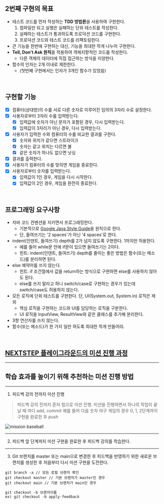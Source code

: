 ## 2번째 구현의 목표

- 테스트 코드를 먼저 작성하는 **TDD 방법론**을 사용하여 구현한다.
  1) 컴파일만 되고 실행은 실패하는 단위 테스트를 작성한다.
  2) 실패하는 테스트가 통과하도록 프로덕션 코드를 구현한다.
  3) 프로덕션 코드와 테스트 코드를 리팩토링한다.
- 큰 기능을 한번에 구현하는 대신, 기능을 최대한 작게 나누어 구현한다.
- **Tell, Don't Ask 원칙**을 적용하여 객체지향적인 코드를 작성한다.
  - 다른 객체의 데이터에 직접 접근하는 방식을 지양한다.
- 함수의 인자는 2개 이내로 제한한다. 
  - (첫번째 구현에서는 인자가 3개인 함수가 있었음)

<br>

## 구현할 기능

- [x] 컴퓨터(상대방)의 수를 서로 다른 숫자로 이루어진 임의의 3자리 수로 설정한다.
- [x] 사용자로부터 3자리 수를 입력받는다.
    - [x] 입력값에 숫자가 아닌 문자가 포함된 경우, 다시 입력받는다.
    - [x] 입력값이 3자리가 아닌 경우, 다시 입력받는다.
- [x] 사용자가 입력한 수와 컴퓨터의 수를 비교한 결과를 구한다.
    - [x] 숫자와 위치가 같으면 스트라이크
    - [x] 숫자는 같고 위치는 다르면 볼
    - [x] 같은 숫자가 하나도 없으면 낫싱
- [x] 결과를 출력한다.
- [x] 사용자가 컴퓨터의 수를 맞히면 게임을 종료한다.
- [x] 사용자로부터 숫자를 입력받는다.
    - [x] 입력값이 1인 경우, 게임을 다시 시작한다.
    - [x] 입력값이 2인 경우, 게임을 완전히 종료한다.

<br>

## 프로그래밍 요구사항

- 자바 코드 컨벤션을 지키면서 프로그래밍한다.
    - 기본적으로 [Google Java Style Guide](https://google.github.io/styleguide/javaguide.html)을 원칙으로 한다.
    - 단, 들여쓰기는 '2 spaces'가 아닌 '4 spaces'로 한다.
- indent(인덴트, 들여쓰기) depth를 2가 넘지 않도록 구현한다. 1까지만 허용한다.
    - 예를 들어 while문 안에 if문이 있으면 들여쓰기는 2이다.
    - 힌트: indent(인덴트, 들여쓰기) depth를 줄이는 좋은 방법은 함수(또는 메소드)를 분리하면 된다.
- else 예약어를 쓰지 않는다.
    - 힌트: if 조건절에서 값을 return하는 방식으로 구현하면 else를 사용하지 않아도 된다.
    - else를 쓰지 말라고 하니 switch/case로 구현하는 경우가 있는데 switch/case도 허용하지 않는다.
- 모든 로직에 단위 테스트를 구현한다. 단, UI(System.out, System.in) 로직은 제외
    - 핵심 로직을 구현하는 코드와 UI를 담당하는 로직을 구분한다.
    - UI 로직을 InputView, ResultView와 같은 클래스를 추가해 분리한다.
- 3항 연산자를 쓰지 않는다.
- 함수(또는 메소드)가 한 가지 일만 하도록 최대한 작게 만들어라.

<br>

## [NEXTSTEP 플레이그라운드의 미션 진행 과정](https://github.com/next-step/nextstep-docs/blob/master/playground/README.md)

---
## 학습 효과를 높이기 위해 추천하는 미션 진행 방법

---
1. 피드백 강의 전까지 미션 진행 
> 피드백 강의 전까지 혼자 힘으로 미션 진행. 미션을 진행하면서 하나의 작업이 끝날 때 마다 add, commit
> 예를 들어 다음 숫자 야구 게임의 경우 0, 1, 2단계까지 구현을 완료한 후 push

![mission baseball](https://raw.githubusercontent.com/next-step/nextstep-docs/master/playground/images/mission_baseball.png)

---
2. 피드백 앞 단계까지 미션 구현을 완료한 후 피드백 강의를 학습한다.

---
3. Git 브랜치를 master 또는 main으로 변경한 후 피드백을 반영하기 위한 새로운 브랜치를 생성한 후 처음부터 다시 미션 구현을 도전한다.

```
git branch -a // 모든 로컬 브랜치 확인
git checkout master // 기본 브랜치가 master인 경우
git checkout main // 기본 브랜치가 main인 경우

git checkout -b 브랜치이름
ex) git checkout -b apply-feedback
```
